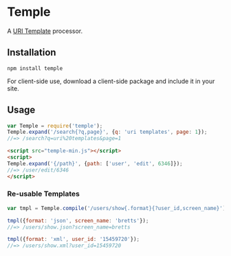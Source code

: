 # Temple

A [URI Template](http://www.rfc-editor.org/rfc/rfc6570.txt) processor.

## Installation

    npm install temple
    
For client-side use, download a client-side package and include it in your
site.

## Usage

```javascript
var Temple = require('temple');
Temple.expand('/search{?q,page}', {q: 'uri templates', page: 1});
//=> /search?q=uri%20templates&page=1
```

```html
<script src="temple-min.js"></script>
<script>
Temple.expand('{/path}', {path: ['user', 'edit', 6346]});
//=> /user/edit/6346
</script>
```

### Re-usable Templates

```javascript
var tmpl = Temple.compile('/users/show{.format}{?user_id,screen_name}');

tmpl({format: 'json', screen_name: 'bretts'});
//=> /users/show.json?screen_name=bretts

tmpl({format: 'xml', user_id: '15459720'});
//=> /users/show.xml?user_id=15459720
```
